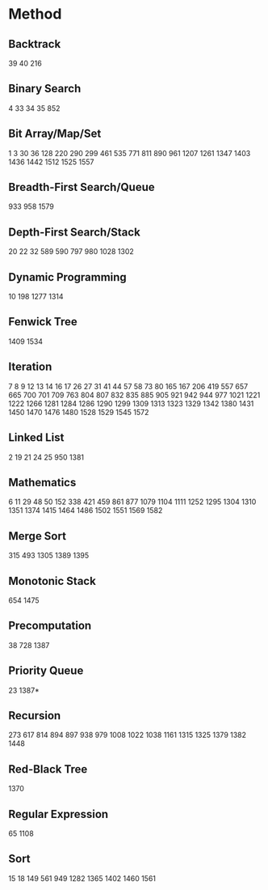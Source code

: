 # Method
## Backtrack
39
40
216
## Binary Search
4
33
34
35
852
## Bit Array/Map/Set
1
3
30
36
128
220
290
299
461
535
771
811
890
961
1207
1261
1347
1403
1436
1442
1512
1525
1557
## Breadth-First Search/Queue
933
958
1579
## Depth-First Search/Stack
20
22
32
589
590
797
980
1028
1302
## Dynamic Programming
10
198
1277
1314
## Fenwick Tree
1409
1534
## Iteration
7
8
9
12
13
14
16
17
26
27
31
41
44
57
58
73
80
165
167
206
419
557
657
665
700
701
709
763
804
807
832
835
885
905
921
942
944
977
1021
1221
1222
1266
1281
1284
1286
1290
1299
1309
1313
1323
1329
1342
1380
1431
1450
1470
1476
1480
1528
1529
1545
1572
## Linked List
2
19
21
24
25
950
1381
## Mathematics
6
11
29
48
50
152
338
421
459
861
877
1079
1104
1111
1252
1295
1304
1310
1351
1374
1415
1464
1486
1502
1551
1569
1582
## Merge Sort
315
493
1305
1389
1395
## Monotonic Stack
654
1475
## Precomputation
38
728
1387
## Priority Queue
23
1387*
## Recursion
273
617
814
894
897
938
979
1008
1022
1038
1161
1315
1325
1379
1382
1448
## Red-Black Tree
1370
## Regular Expression
65
1108
## Sort
15
18
149
561
949
1282
1365
1402
1460
1561
